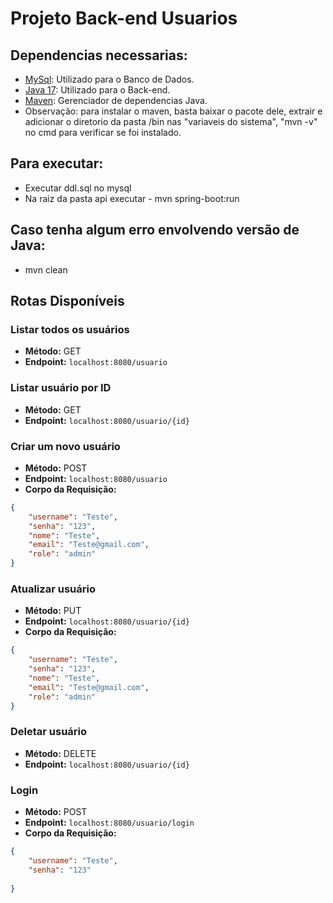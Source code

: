 # Projeto Back-end Usuarios

## Dependencias necessarias: 
*  [MySql](https://dev.mysql.com/downloads/mysql/): Utilizado para o Banco de Dados.
*  [Java 17](https://www.oracle.com/java/technologies/javase/jdk17-archive-downloads.html): Utilizado para o Back-end.
*  [Maven](https://maven.apache.org/): Gerenciador de dependencias Java.
*  Observação: para instalar o maven, basta baixar o pacote dele, extrair e adicionar o diretorio da pasta /bin nas "variaveis do sistema", "mvn -v" no cmd para verificar se foi instalado.

  
## Para executar: 
* Executar ddl.sql no mysql
* Na raiz da pasta api executar - mvn spring-boot:run

## Caso tenha algum erro envolvendo versão de Java:
* mvn clean

## Rotas Disponíveis

### Listar todos os usuários
* **Método:** GET
* **Endpoint:** `localhost:8080/usuario`

### Listar usuário por ID
* **Método:** GET
* **Endpoint:** `localhost:8080/usuario/{id}`

### Criar um novo usuário
* **Método:** POST
* **Endpoint:** `localhost:8080/usuario`
* **Corpo da Requisição:**
```json
{
	"username": "Teste",
	"senha": "123",
	"nome": "Teste",
	"email": "Teste@gmail.com",
	"role": "admin"
}
```

### Atualizar usuário
* **Método:** PUT
* **Endpoint:** `localhost:8080/usuario/{id}`
* **Corpo da Requisição:**
```json
{
	"username": "Teste",
	"senha": "123",
	"nome": "Teste",
	"email": "Teste@gmail.com",
	"role": "admin"
}
```

### Deletar usuário
* **Método:** DELETE
* **Endpoint:** `localhost:8080/usuario/{id}`

### Login
* **Método:** POST
* **Endpoint:** `localhost:8080/usuario/login`
* **Corpo da Requisição:**
```json
{
	"username": "Teste",
	"senha": "123"
	
}
```
